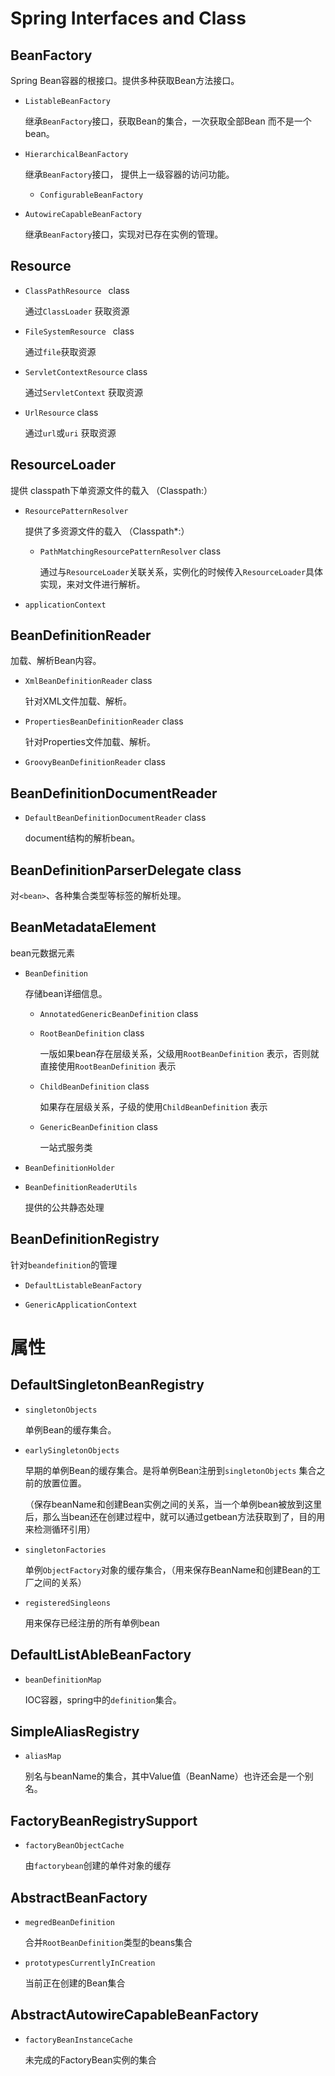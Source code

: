 # Spring Interfaces and Class

## BeanFactory

Spring Bean容器的根接口。提供多种获取Bean方法接口。

* `ListableBeanFactory`

  继承`BeanFactory`接口，获取Bean的集合，一次获取全部Bean 而不是一个bean。

* `HierarchicalBeanFactory`

  继承`BeanFactory`接口， 提供上一级容器的访问功能。

  * `ConfigurableBeanFactory`

* `AutowireCapableBeanFactory`

  继承`BeanFactory`接口，实现对已存在实例的管理。

## Resource

* `ClassPathResource `  class  

  通过`ClassLoader` 获取资源

* `FileSystemResource ` class

  通过`file`获取资源

* `ServletContextResource` class 

  通过`ServletContext` 获取资源

* `UrlResource` class

  通过`url`或`uri` 获取资源



## ResourceLoader

提供 classpath下单资源文件的载入 （Classpath:）

- `ResourcePatternResolver`

  提供了多资源文件的载入 （Classpath*:）

  - `PathMatchingResourcePatternResolver` class

    通过与`ResourceLoader`关联关系，实例化的时候传入`ResourceLoader`具体实现，来对文件进行解析。

- `applicationContext` 

##  BeanDefinitionReader

加载、解析Bean内容。

- `XmlBeanDefinitionReader`  class

  针对XML文件加载、解析。

- `PropertiesBeanDefinitionReader` class

  针对Properties文件加载、解析。

- `GroovyBeanDefinitionReader` class

  

##  BeanDefinitionDocumentReader

- `DefaultBeanDefinitionDocumentReader`  class

  document结构的解析bean。

##  BeanDefinitionParserDelegate  class

对`<bean>`、各种集合类型等标签的解析处理。

## BeanMetadataElement

bean元数据元素

- `BeanDefinition` 

  存储bean详细信息。

  - `AnnotatedGenericBeanDefinition`  class

  - `RootBeanDefinition` class

    一版如果bean存在层级关系，父级用`RootBeanDefinition` 表示，否则就直接使用`RootBeanDefinition` 表示

  - `ChildBeanDefinition` class

    如果存在层级关系，子级的使用`ChildBeanDefinition` 表示

  - `GenericBeanDefinition`  class

    一站式服务类

- `BeanDefinitionHolder`

- `BeanDefinitionReaderUtils`

  提供的公共静态处理

## BeanDefinitionRegistry

针对`beandefinition`的管理

* `DefaultListableBeanFactory`

  

* `GenericApplicationContext`

  











# 属性

## DefaultSingletonBeanRegistry

* `singletonObjects`   

  单例Bean的缓存集合。

* `earlySingletonObjects`

  早期的单例Bean的缓存集合。是将单例Bean注册到`singletonObjects`  集合之前的放置位置。

  （保存beanName和创建Bean实例之间的关系，当一个单例bean被放到这里后，那么当bean还在创建过程中，就可以通过getbean方法获取到了，目的用来检测循环引用）

* `singletonFactories`

  单例`ObjectFactory`对象的缓存集合，（用来保存BeanName和创建Bean的工厂之间的关系）

* `registeredSingleons`

  用来保存已经注册的所有单例bean

## DefaultListAbleBeanFactory

* `beanDefinitionMap`

  IOC容器，spring中的`definition`集合。



## SimpleAliasRegistry

* `aliasMap` 

  别名与beanName的集合，其中Value值（BeanName）也许还会是一个别名。

  

## FactoryBeanRegistrySupport

* `factoryBeanObjectCache`

  由`factorybean`创建的单件对象的缓存 



## AbstractBeanFactory

* `megredBeanDefinition` 

  合并`RootBeanDefinition`类型的beans集合

* `prototypesCurrentlyInCreation`

  当前正在创建的Bean集合



## AbstractAutowireCapableBeanFactory

* `factoryBeanInstanceCache`

  未完成的FactoryBean实例的集合



 